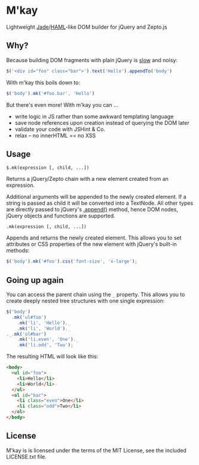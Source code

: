 # M'kay

Lightweight [Jade](http://jade-lang.com)/[HAML](http://haml-lang.com)-like DOM builder for jQuery and Zepto.js

## Why?

Because building DOM fragments with plain jQuery is [slow](http://jsperf.com/innerhtml-or-dom/4) and noisy:

```javascript
$('<div id="foo" class="bar">').text('Hello').appendTo('body')
```

With m'kay this boils down to:

```javascript
$('body').mk('#foo.bar', 'Hello')
```

But there's even more! With m'kay you can ...

* write logic in JS rather than some awkward templating language
* save node references upon creation instead of querying the DOM later
* validate your code with JSHint & Co.
* relax – no innerHTML == no XSS

## Usage

`$.mk(expression [, child, ...])`

Returns a jQuery/Zepto chain with a new element created from an expression.

Additional arguments will be appended to the newly created element.
If a string is passed as child it will be converted into a TextNode.
All other types are directly passed to jQuery's
[.append()](http://api.jquery.com/append/) method, hence DOM nodes,
jQuery objects and functions are supported.

`.mk(expression [, child, ...])`

Appends and returns the newly created element. This allows you to set
attributes or CSS properties of the new element with jQuery's built-in
methods:

```javascript
$('body').mk('#foo').css('font-size', 'x-large');
```

## Going up again

You can access the parent chain using the `_` property. This allows you to create deeply nested tree structures with one single expression:

```javascript
$('body')
  .mk('ul#foo')
    .mk('li', 'Hello')._
    .mk('li', 'World')._
._.mk('ol#bar')
    .mk('li.even', 'One')._
    .mk('li.odd', 'Two');
```

The resulting HTML will look like this:

```html
<body>
  <ul id="foo">
    <li>Hello</li>
    <li>World</li>
  </ul>
  <ol id="bar">
    <li class="even">One</li>
    <li class="odd">Two</li>
  </ol>
</body>
```

## License

M'kay is is licensed under the terms of the MIT License, see the included LICENSE.txt file.
